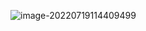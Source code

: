 ![image-20220719114409499](https://pic-1304959529.cos.ap-guangzhou.myqcloud.com/DB/image-20220719114409499.png)
